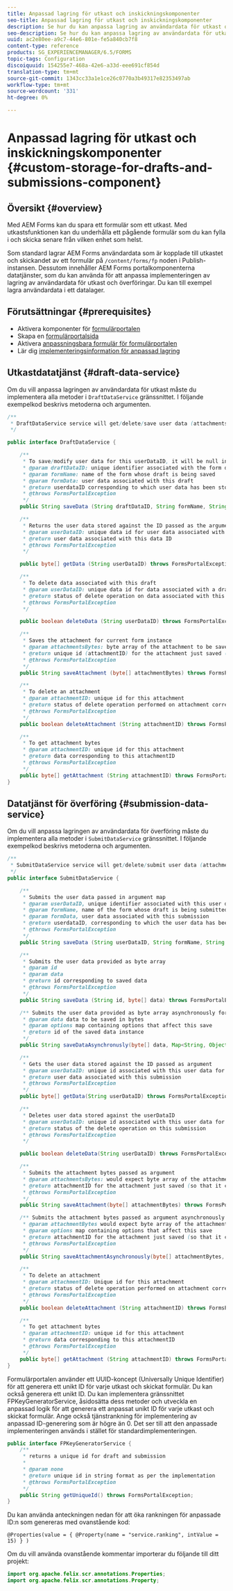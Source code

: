 ```yaml
---
title: Anpassad lagring för utkast och inskickningskomponenter
seo-title: Anpassad lagring för utkast och inskickningskomponenter
description: Se hur du kan anpassa lagring av användardata för utkast och inskickade data.
seo-description: Se hur du kan anpassa lagring av användardata för utkast och inskickade data.
uuid: ac2e80ee-a9c7-44e6-801e-fe5a840cb7f8
content-type: reference
products: SG_EXPERIENCEMANAGER/6.5/FORMS
topic-tags: Configuration
discoiquuid: 154255e7-468a-42e6-a33d-eee691cf854d
translation-type: tm+mt
source-git-commit: 1343cc33a1e1ce26c0770a3b49317e82353497ab
workflow-type: tm+mt
source-wordcount: '331'
ht-degree: 0%

---
```



# Anpassad lagring för utkast och inskickningskomponenter {#custom-storage-for-drafts-and-submissions-component}

## Översikt {#overview}

Med AEM Forms kan du spara ett formulär som ett utkast. Med utkastsfunktionen kan du underhålla ett pågående formulär som du kan fylla i och skicka senare från vilken enhet som helst.

Som standard lagrar AEM Forms användardata som är kopplade till utkastet och skickandet av ett formulär på `/content/forms/fp` noden i Publish-instansen. Dessutom innehåller AEM Forms portalkomponenterna datatjänster, som du kan använda för att anpassa implementeringen av lagring av användardata för utkast och överföringar. Du kan till exempel lagra användardata i ett datalager.

## Förutsättningar  {#prerequisites}

* Aktivera komponenter för [formulärportalen](/help/forms/using/enabling-forms-portal-components.md)
* Skapa en [formulärportalsida](/help/forms/using/creating-form-portal-page.md)
* Aktivera [anpassningsbara formulär för formulärportalen](/help/forms/using/draft-submission-component.md)
* Lär dig [implementeringsinformation för anpassad lagring](/help/forms/using/draft-submission-component.md#customizing-the-storage)

## Utkastdatatjänst {#draft-data-service}

Om du vill anpassa lagringen av användardata för utkast måste du implementera alla metoder i `DraftDataService` gränssnittet. I följande exempelkod beskrivs metoderna och argumenten.

```java
/**
 * DraftDataService service will get/delete/save user data (attachments and form data) filled with a draft instance of Form
 */

public interface DraftDataService {

    /**
     * To save/modify user data for this userDataID, it will be null in case of creation
     * @param draftDataID: unique identifier associated with the form data
     * @param formName: name of the form whose draft is being saved
     * @param formData: user data associated with this draft
     * @return userdataID corresponding to which user data has been stored and which can be used later to retrieve this user data
     * @throws FormsPortalException
     */
    public String saveData (String draftDataID, String formName, String formData) throws FormsPortalException;

    /**
     * Returns the user data stored against the ID passed as the argument
     * @param userDataID: unique data id for user data associated with a draft
     * @return user data associated with this data ID
     * @throws FormsPortalException
     */

    public byte[] getData (String userDataID) throws FormsPortalException;

    /**
     * To delete data associated with this draft
     * @param userDataID: unique data id for data associated with a draft
     * @return status of delete operation on data associated with this draft
     * @throws FormsPortalException
     */

    public boolean deleteData (String userDataID) throws FormsPortalException;

    /**
     * Saves the attachment for current form instance
     * @param attachmentsBytes: byte array of the attachment to be saved
     * @return unique id (attachmentID) for the attachment just saved (so that it could be retrieved later)
     * @throws FormsPortalException
     */
    public String saveAttachment (byte[] attachmentBytes) throws FormsPortalException;

    /**
     * To delete an attachment
     * @param attachmentID: unique id for this attachment
     * @return status of delete operation performed on attachment corresponding to this attachment ID
     * @throws FormsPortalException
     */
    public boolean deleteAttachment (String attachmentID) throws FormsPortalException;

    /**
     * To get attachment bytes
     * @param attachmentID: unique id for this attachment
     * @return data corresponding to this attachmentID
     * @throws FormsPortalException
     */
    public byte[] getAttachment (String attachmentID) throws FormsPortalException;
}
```

## Datatjänst för överföring {#submission-data-service}

Om du vill anpassa lagringen av användardata för överföring måste du implementera alla metoder i `SubmitDataService` gränssnittet. I följande exempelkod beskrivs metoderna och argumenten.

```java
/**
 * SubmitDataService service will get/delete/submit user data (attachments and form data) filled with a submission of Form
 */
public interface SubmitDataService {

    /**
     * Submits the user data passed in argument map
     * @param userDataID, unique identifier associated with this user data
     * @param formName, name of the form whose draft is being submitted
     * @param formData, user data associated with this submission
     * @return userdataID, corresponding to which the user data has been stored and which can be used later to retrieve this data
     * @throws FormsPortalException
     */
    public String saveData (String userDataID, String formName, String formData) throws FormsPortalException;

    /**
     * Submits the user data provided as byte array
     * @param id
     * @param data
     * @return id corresponding to saved data
     * @throws FormsPortalException
     */
    public String saveData (String id, byte[] data) throws FormsPortalException;

    /** Submits the user data provided as byte array asynchronously for the user name provided in the options map
     * @param data data to be saved in bytes
     * @param options map containing options that affect this save
     * @return id of the saved data instance
     */
    public String saveDataAsynchronusly(byte[] data, Map<String, Object> options) throws FormsPortalException;

    /**
     * Gets the user data stored against the ID passed as argument
     * @param userDataID: unique id associated with this user data for this submission
     * @return user data associated with this submission
     * @throws FormsPortalException
     */
    public byte[] getData(String userDataID) throws FormsPortalException;

    /**
     * Deletes user data stored against the userDataID
     * @param userDataID: unique id associated with this user data for this submission
     * @return status of the delete operation on this submission
     * @throws FormsPortalException
     */

    public boolean deleteData(String userDataID) throws FormsPortalException;

    /**
     * Submits the attachment bytes passed as argument
     * @param attachmentsBytes: would expect byte array of the attachment for this submission
     * @return attachmentID for the attachment just saved (so that it could be retrieved later)
     * @throws FormsPortalException
     */
    public String saveAttachment(byte[] attachmentBytes) throws FormsPortalException;

    /** Submits the attachment bytes passed as argument asynchronously for the user id provided in options map.
     * @param attachmentBytes would expect byte array of the attachment for this submission
     * @param options map containing options that affect this save
     * @return attachmentID for the attachment just saved (so that it could be retrieved later)
     * @throws FormsPortalException
     */
    public String saveAttachmentAsynchronously(byte[] attachmentBytes, Map<String, Object> options) throws FormsPortalException;

    /**
     * To delete an attachment
     * @param attachmentID: Unique id for this attachment
     * @return status of delete operation performed on attachment corresponding to this attachment ID
     * @throws FormsPortalException
     */
    public boolean deleteAttachment (String attachmentID) throws FormsPortalException;

    /**
     * To get attachment bytes
     * @param attachmentID: unique id for this attachment
     * @return data corresponding to this attachmentID
     * @throws FormsPortalException
     */
    public byte[] getAttachment (String attachmentID) throws FormsPortalException;
}
```

Formulärportalen använder ett UUID-koncept (Universally Unique Identifier) för att generera ett unikt ID för varje utkast och skickat formulär. Du kan också generera ett unikt ID. Du kan implementera gränssnittet FPKeyGeneratorService, åsidosätta dess metoder och utveckla en anpassad logik för att generera ett anpassat unikt ID för varje utkast och skickat formulär. Ange också tjänstrankning för implementering av anpassad ID-generering som är högre än 0. Det ser till att den anpassade implementeringen används i stället för standardimplementeringen.

```java
public interface FPKeyGeneratorService {
    /**
     * returns a unique id for draft and submission
     *
     * @param none
     * @return unique id in string format as per the implementation
     * @throws FormsPortalException
     */
    public String getUniqueId() throws FormsPortalException;
}
```

Du kan använda anteckningen nedan för att öka rankningen för anpassade ID:n som genereras med ovanstående kod:

`@Properties(value = { @Property(name = "service.ranking", intValue = 15) } )`

Om du vill använda ovanstående kommentar importerar du följande till ditt projekt:

```java
import org.apache.felix.scr.annotations.Properties;
import org.apache.felix.scr.annotations.Property;
```

